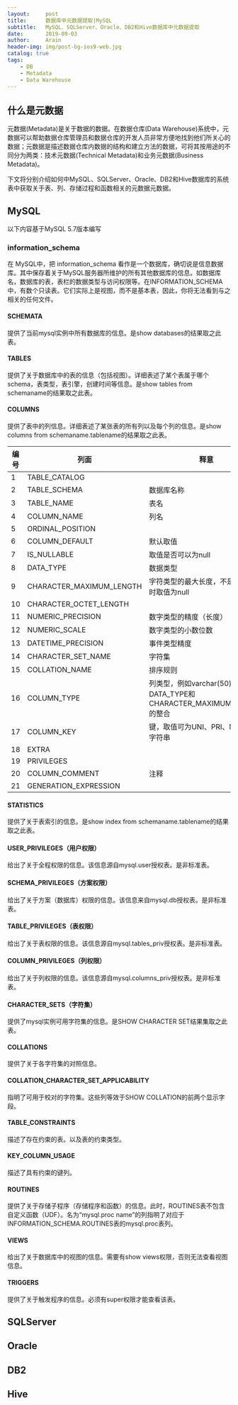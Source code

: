 ```yaml
---
layout:     post
title:      数据库中元数据提取|MySQL
subtitle:   MySQL、SQLServer、Oracle、DB2和Hive数据库中元数据提取
date:       2019-09-03
author:     Arain
header-img: img/post-bg-ios9-web.jpg
catalog: true
tags:
    - DB
    - Metadata
    - Data Warehouse
---
```


## 什么是元数据

元数据(Metadata)是关于数据的数据。在数据仓库(Data Warehouse)系统中，元数据可以帮助数据仓库管理员和数据仓库的开发人员非常方便地找到他们所关心的数据；元数据是描述数据仓库内数据的结构和建立方法的数据，可将其按用途的不同分为两类：技术元数据(Technical Metadata)和业务元数据(Business Metadata)。

下文将分别介绍如何中MySQL、SQLServer、Oracle、DB2和Hive数据库的系统表中获取关于表、列、存储过程和函数相关的元数据元数据。

## MySQL

以下内容基于MySQL 5.7版本编写

### information_schema

在 MySQL中，把 information_schema 看作是一个数据库，确切说是信息数据库。其中保存着关于MySQL服务器所维护的所有其他数据库的信息。如数据库名，数据库的表，表栏的数据类型与访问权限等。在INFORMATION_SCHEMA中，有数个只读表。它们实际上是视图，而不是基本表，因此，你将无法看到与之相关的任何文件。

#### SCHEMATA

提供了当前mysql实例中所有数据库的信息。是show databases的结果取之此表。

#### TABLES
提供了关于数据库中的表的信息（包括视图）。详细表述了某个表属于哪个schema，表类型，表引擎，创建时间等信息。是show tables from schemaname的结果取之此表。 

#### COLUMNS
提供了表中的列信息。详细表述了某张表的所有列以及每个列的信息。是show columns from schemaname.tablename的结果取之此表。  

| 编号 | 列面                     | 释意                                                         |
| ---- | ------------------------ | ------------------------------------------------------------ |
| 1    | TABLE_CATALOG            |                                                              |
| 2    | TABLE_SCHEMA             | 数据库名称                                                   |
| 3    | TABLE_NAME               | 表名                                                         |
| 4    | COLUMN_NAME              | 列名                                                         |
| 5    | ORDINAL_POSITION         |                                                              |
| 6    | COLUMN_DEFAULT           | 默认取值                                                     |
| 7    | IS_NULLABLE              | 取值是否可以为null                                           |
| 8    | DATA_TYPE                | 数据类型                                                     |
| 9    | CHARACTER_MAXIMUM_LENGTH | 字符类型的最大长度，不是字符类型时取值为null                 |
| 10   | CHARACTER_OCTET_LENGTH   |                                                              |
| 11   | NUMERIC_PRECISION        | 数字类型的精度（长度）                                       |
| 12   | NUMERIC_SCALE            | 数字类型的小数位数                                           |
| 13   | DATETIME_PRECISION       | 事件类型精度                                                 |
| 14   | CHARACTER_SET_NAME       | 字符集                                                       |
| 15   | COLLATION_NAME           | 排序规则                                                     |
| 16   | COLUMN_TYPE              | 列类型，例如varchar(50)。DATA_TYPE和CHARACTER_MAXIMUM_LENGTH的整合 |
| 17   | COLUMN_KEY               | 键，取值可为UNI、PRI、MUL和空字符串                          |
| 18   | EXTRA                    |                                                              |
| 19   | PRIVILEGES               |                                                              |
| 20   | COLUMN_COMMENT           | 注释                                                         |
| 21   | GENERATION_EXPRESSION    |                                                              |

#### STATISTICS
提供了关于表索引的信息。是show index from schemaname.tablename的结果取之此表。 
#### USER_PRIVILEGES（用户权限）
给出了关于全程权限的信息。该信息源自mysql.user授权表。是非标准表。 
#### SCHEMA_PRIVILEGES（方案权限）
给出了关于方案（数据库）权限的信息。该信息来自mysql.db授权表。是非标准表。 
#### TABLE_PRIVILEGES（表权限）
给出了关于表权限的信息。该信息源自mysql.tables_priv授权表。是非标准表。 
#### COLUMN_PRIVILEGES（列权限）
给出了关于列权限的信息。该信息源自mysql.columns_priv授权表。是非标准表。 
#### CHARACTER_SETS（字符集）
提供了mysql实例可用字符集的信息。是SHOW CHARACTER SET结果集取之此表。 
#### COLLATIONS
提供了关于各字符集的对照信息。 
#### COLLATION_CHARACTER_SET_APPLICABILITY
指明了可用于校对的字符集。这些列等效于SHOW COLLATION的前两个显示字段。 
#### TABLE_CONSTRAINTS
描述了存在约束的表。以及表的约束类型。 
#### KEY_COLUMN_USAGE
描述了具有约束的键列。 
#### ROUTINES
提供了关于存储子程序（存储程序和函数）的信息。此时，ROUTINES表不包含自定义函数（UDF）。名为“mysql.proc name”的列指明了对应于INFORMATION_SCHEMA.ROUTINES表的mysql.proc表列。 
#### VIEWS
给出了关于数据库中的视图的信息。需要有show views权限，否则无法查看视图信息。 
#### TRIGGERS
提供了关于触发程序的信息。必须有super权限才能查看该表。

## SQLServer

## Oracle

## DB2

## Hive



